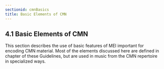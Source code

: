 ```yaml
---
sectionid: cmnBasics
title: Basic Elements of CMN
---
```



<h2 id="cmnBasics">
   <span class="headingNumber">4.1</span>
   <span class="head">Basic Elements of CMN</span>
</h2>
This section describes the use of basic features of MEI important for encoding CMN
material.
Most of the elements discussed here are defined in chapter 
<span class="ptr"></span> of these
Guidelines, but are used in music from the CMN repertoire in specialized ways.









<!--<div type="div3" xml:id="cmnIMT1to6datatype">
      <head>Spanning Features in Single-pass Encodings</head>
      <p><!-\- TODO: Cover imt[1-6] datatype here in a generic fashion -\->
        <!-\- This datatype must be restricted to a single staff. -\->
      </p>
    </div>-->
